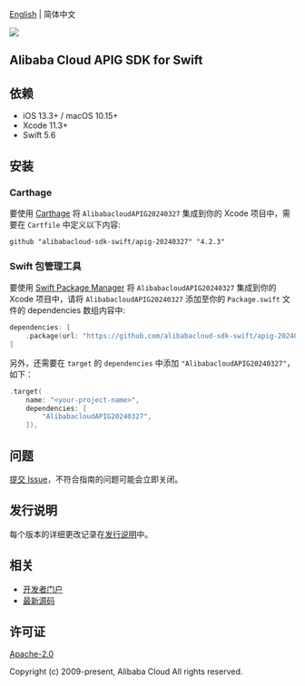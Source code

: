 [English](README.md) | 简体中文

![](https://aliyunsdk-pages.alicdn.com/icons/AlibabaCloud.svg)

## Alibaba Cloud APIG SDK for Swift

## 依赖

- iOS 13.3+ / macOS 10.15+
- Xcode 11.3+
- Swift 5.6

## 安装

### Carthage

要使用 [Carthage](https://github.com/Carthage/Carthage) 将 `AlibabacloudAPIG20240327` 集成到你的 Xcode 项目中，需要在 `Cartfile` 中定义以下内容:

```ogdl
github "alibabacloud-sdk-swift/apig-20240327" "4.2.3"
```

### Swift 包管理工具

要使用 [Swift Package Manager](https://swift.org/package-manager/) 将 `AlibabacloudAPIG20240327` 集成到你的 Xcode 项目中，请将 `AlibabacloudAPIG20240327` 添加至你的 `Package.swift` 文件的 dependencies 数组内容中:

```swift
dependencies: [
    .package(url: "https://github.com/alibabacloud-sdk-swift/apig-20240327.git", from: "4.2.3")
]
```

另外，还需要在 `target` 的 `dependencies` 中添加 `"AlibabacloudAPIG20240327"`，如下：

```swift
.target(
    name: "<your-project-name>",
    dependencies: [
        "AlibabacloudAPIG20240327",
    ]),
```

## 问题

[提交 Issue](https://github.com/alibabacloud-sdk-swift/apig-20240327/issues/new)，不符合指南的问题可能会立即关闭。

## 发行说明

每个版本的详细更改记录在[发行说明](./ChangeLog.txt)中。

## 相关

* [开发者门户](https://next.api.aliyun.com/home)
* [最新源码](https://github.com/alibabacloud-sdk-swift/apig-20240327)

## 许可证

[Apache-2.0](http://www.apache.org/licenses/LICENSE-2.0)

Copyright (c) 2009-present, Alibaba Cloud All rights reserved.
